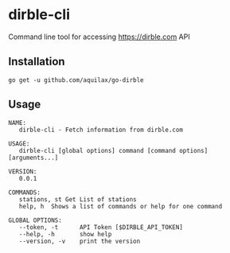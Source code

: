 # dirble-cli
Command line tool for accessing https://dirble.com API

## Installation

```
go get -u github.com/aquilax/go-dirble
```

## Usage

```
NAME:
   dirble-cli - Fetch information from dirble.com

USAGE:
   dirble-cli [global options] command [command options] [arguments...]

VERSION:
   0.0.1

COMMANDS:
   stations, st Get List of stations
   help, h  Shows a list of commands or help for one command

GLOBAL OPTIONS:
   --token, -t      API Token [$DIRBLE_API_TOKEN]
   --help, -h       show help
   --version, -v    print the version
```

